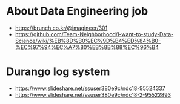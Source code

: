 # About Data Engineering job
* https://brunch.co.kr/@imagineer/301
* https://github.com/Team-Neighborhood/I-want-to-study-Data-Science/wiki/%EB%8D%B0%EC%9D%B4%ED%84%B0-%EC%97%94%EC%A7%80%EB%8B%88%EC%96%B4

# Durango log system
* https://www.slideshare.net/ssuser380e9c/ndc18-95524337
* https://www.slideshare.net/ssuser380e9c/ndc18-2-95522893
